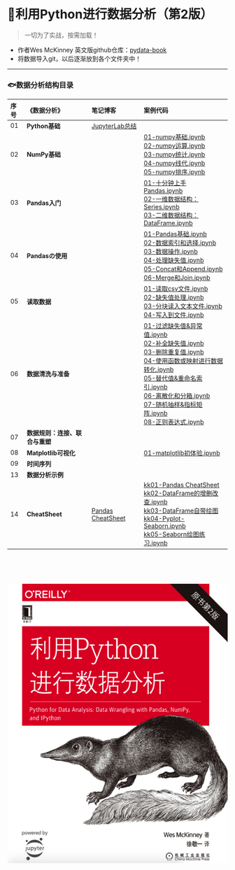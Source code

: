 # 🦔利用Python进行数据分析（第2版）
> 一切为了实战，按需加载！
- 作者Wes McKinney 英文版github仓库：[pydata-book](https://github.com/wesm/pydata-book)
- 将数据导入git，以后逐渐放到各个文件夹中！

---

### 🐟数据分析结构目录

序号 |《数据分析》| 笔记博客 | 案例代码 
:--|:--|:--|:--
01|**Python基础** | [JupyterLab总结](https://www.jianshu.com/p/5d5d0ef8f949) |
02|**NumPy基础** |  |[01-numpy基础.ipynb](https://nbviewer.jupyter.org/github/appke/pydata-notebook/blob/master/ch02-NumPy基础/01-numpy基础.ipynb)<br>[02-numpy运算.ipynb](https://nbviewer.jupyter.org/github/appke/pydata-notebook/blob/master/ch02-NumPy基础/02-numpy运算.ipynb)<br>[03-numpy统计.ipynb](https://nbviewer.jupyter.org/github/appke/pydata-notebook/blob/master/ch02-NumPy基础/03-numpy统计.ipynb)<br/>[04-numpy线代.ipynb](https://nbviewer.jupyter.org/github/appke/pydata-notebook/blob/master/ch02-NumPy基础/04-numpy线代.ipynb)<br/>[05-numpy排序.ipynb](https://nbviewer.jupyter.org/github/appke/pydata-notebook/blob/master/ch02-NumPy基础/05-numpy排序.ipynb)<br/>
03|**Pandas入门** |  | [01-十分钟上手Pandas.ipynb](https://nbviewer.jupyter.org/github/appke/pydata-notebook/blob/master/ch03-Pandas入门/01-十分钟上手Pandas.ipynb)<br>[02-一维数据结构：Series.ipynb](https://nbviewer.jupyter.org/github/appke/pydata-notebook/blob/master/ch03-Pandas入门/02-一维数据结构：Series.ipynb)<br/>[03-二维数据结构：DataFrame.ipynb](https://nbviewer.jupyter.org/github/appke/pydata-notebook/blob/master/ch03-Pandas入门/03-二维数据结构：DataFrame.ipynb)<br/> 
04|**Pandasの使用** | |[01-Pandas基础.ipynb](https://nbviewer.jupyter.org/github/appke/pydata-notebook/blob/master/ch04-Pandasの使用/01-Pandas基础.ipynb)<br>[02-数据索引和选择.ipynb](https://nbviewer.jupyter.org/github/appke/pydata-notebook/blob/master/ch04-Pandasの使用/02-数据索引和选择.ipynb)<br/>[03-数据操作.ipynb](https://nbviewer.jupyter.org/github/appke/pydata-notebook/blob/master/ch04-Pandasの使用/03-数据操作.ipynb)<br/>[04-处理缺失值.ipynb](https://nbviewer.jupyter.org/github/appke/pydata-notebook/blob/master/ch04-Pandasの使用/04-处理缺失值.ipynb)<br/>[05-Concat和Append.ipynb](https://nbviewer.jupyter.org/github/appke/pydata-notebook/blob/master/ch04-Pandasの使用/05-Concat和Append.ipynb)<br/>[06-Merge和Join.ipynb](https://nbviewer.jupyter.org/github/appke/pydata-notebook/blob/master/ch04-Pandasの使用/06-Merge和Join.ipynb)<br/>
05|**读取数据** | |[01-读取csv文件.ipynb](https://nbviewer.jupyter.org/github/appke/pydata-notebook/blob/master/ch05-读取数据/01-读取csv文件.ipynb)<br/>[02-缺失值处理.ipynb](https://nbviewer.jupyter.org/github/appke/pydata-notebook/blob/master/ch05-读取数据/02-缺失值处理.ipynb)<br/>[03-分块读入文本文件.ipynb](https://nbviewer.jupyter.org/github/appke/pydata-notebook/blob/master/ch05-读取数据/03-分块读入文本文件.ipynb)<br/>[04-写入到文件.ipynb](https://nbviewer.jupyter.org/github/appke/pydata-notebook/blob/master/ch05-读取数据/04-写入到文件.ipynb)<br/>
06|**数据清洗与准备** | |[01-过滤缺失值&异常值.ipynb](https://nbviewer.jupyter.org/github/appke/pydata-notebook/blob/master/ch06-数据清洗与准备/01-过滤缺失值&异常值.ipynb)<br>[02-补全缺失值.ipynb](https://nbviewer.jupyter.org/github/appke/pydata-notebook/blob/master/ch06-数据清洗与准备/02-补全缺失值.ipynb)<br/>[03-删除重复值.ipynb](https://nbviewer.jupyter.org/github/appke/pydata-notebook/blob/master/ch06-数据清洗与准备/03-删除重复值.ipynb)<br/>[04-使用函数或映射进行数据转化.ipynb](https://nbviewer.jupyter.org/github/appke/pydata-notebook/blob/master/ch06-数据清洗与准备/04-使用函数或映射进行数据转化.ipynb)<br/>[05-替代值&重命名索引.ipynb](https://nbviewer.jupyter.org/github/appke/pydata-notebook/blob/master/ch06-数据清洗与准备/05-替代值&重命名索引.ipynb)<br/>[06-离散化和分箱.ipynb](https://nbviewer.jupyter.org/github/appke/pydata-notebook/blob/master/ch06-数据清洗与准备/06-离散化和分箱.ipynb)<br/>[07-随机抽样&指标矩阵.ipynb](https://nbviewer.jupyter.org/github/appke/pydata-notebook/blob/master/ch06-数据清洗与准备/07-随机抽样&指标矩阵.ipynb)<br/>[08-正则表达式.ipynb](https://nbviewer.jupyter.org/github/appke/pydata-notebook/blob/master/ch06-数据清洗与准备/08-正则表达式.ipynb)<br/>
07| **数据规则：连接、联合与重塑** | |
08|**Matplotlib可视化** | |[01-matplotlib初体验.ipynb](https://nbviewer.jupyter.org/github/appke/pydata-notebook/blob/master/ch08-Matplotlib%E5%8F%AF%E8%A7%86%E5%8C%96/01-matplotlib%E5%88%9D%E4%BD%93%E9%AA%8C.ipynb)
09|**时间序列** | |
13|**数据分析示例** | |
14|**CheatSheet** | [Pandas CheatSheet](https://www.jianshu.com/p/ad3061ad78cc) |[kk01-Pandas CheatSheet](https://nbviewer.jupyter.org/github/appke/pydata-notebook/blob/master/chkk-CheatSheet/kk01-Pandas%20CheatSheet.ipynb)<br>[kk02-DataFrame的增删改查.ipynb](https://nbviewer.jupyter.org/github/appke/pydata-notebook/blob/master/chkk-CheatSheet/kk02-DataFrame的增删改查.ipynb)<br>[kk03-DataFrame自带绘图](https://nbviewer.jupyter.org/github/appke/pydata-notebook/blob/master/chkk-CheatSheet/kk03-DataFrame自带绘图)<br/>[kk04-Pyplot-Seaborn.ipynb](https://nbviewer.jupyter.org/github/appke/pydata-notebook/blob/master/chkk-CheatSheet/kk04-Pyplot-Seaborn.ipynb)<br/>[kk05-Seaborn绘图练习.ipynb](https://nbviewer.jupyter.org/github/appke/pydata-notebook/blob/master/chkk-CheatSheet/kk05-Seaborn绘图练习.ipynb)<br/>



<br><br><br>

<p align='left'>
<img src='ch02-NumPy基础/images/book_surface.png'>
</p>